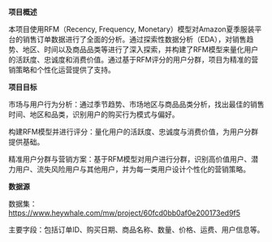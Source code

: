 **项目概述**

本项目使用RFM（Recency, Frequency, Monetary）模型对Amazon夏季服装平台的销售订单数据进行了全面的分析。通过探索性数据分析（EDA），对销售趋势、地区、时间以及商品品类等进行了深入探索，并构建了RFM模型来量化用户的活跃度、忠诚度和消费价值。通过基于RFM评分的用户分群，项目为精准的营销策略和个性化运营提供了支持。

**项目目标**

市场与用户行为分析：通过季节趋势、市场地区与商品品类分析，找出最佳的销售时间、地区和品类，识别用户的购买行为模式与偏好。

构建RFM模型并进行评分：量化用户的活跃度、忠诚度与消费价值，为用户分群提供基础。

精准用户分群与营销方案：基于RFM模型对用户进行分群，识别高价值用户、潜力用户、流失风险用户与其他用户，并为每一类用户设计个性化的营销策略。

**数据源**

数据集：https://www.heywhale.com/mw/project/60fcd0bb0af0e200173ed9f5

主要字段：包括订单ID、购买日期、商品名称、数量、价格、运费、用户信息等。
